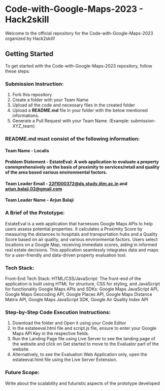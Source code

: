 # Code-with-Google-Maps-2023 - Hack2skill

Welcome to the official repository for the Code-with-Google-Maps-2023 organized by Hack2skill!

## Getting Started

To get started with the Code-with-Google-Maps-2023 repository, follow these steps:

### Submission Instruction:
  1. Fork this repository
  2. Create a folder with your Team Name
  3. Upload all the code and necessary files in the created folder
  4. Upload a **README.md** file in your folder with the below mentioned informations.
  5. Generate a Pull Request with your Team Name. (Example: submission-XYZ_team)

### README.md must consist of the following information:

#### Team Name - Localis
#### Problem Statement - EstateEval: A web application to evaluate a property commprehensively on the basis of proximity to services/retail and quality of the area based various environmental factors.
#### Team Leader Email - 22f1000372@ds.study.iitm.ac.in and arjun.balaji.02@gmail.com
#### Team Leader Name - Arjun Balaji

### A Brief of the Prototype:
 EstateEval is a web application that harnesses Google Maps APIs to help users assess potential properties. It calculates a Proximity Score by measuring the distances to hospitals and transportation hubs and a Quality Score based on air quality, and various environmental factors. Users select locations on a Google Map, receiving immediate scores, aiding in informed real estate decisions. This application seamlessly integrates data and maps for a user-friendly and data-driven property evaluation tool.
  
### Tech Stack: 
  Front-End Tech Stack: HTML/CSS/JavaScript: The front-end of the application is built using HTML for structure, CSS for styling, and JavaScript for functionality
  Google Maps APIs and SDKs: Google Maps JavaScript API, Google Maps Geocoding API, Google Places API, Google Maps Distance Matrix API, Google Maps JavaScript SDK, Google Air Quality Index API
   
### Step-by-Step Code Execution Instructions:
  1) Download the folder and Open it using your Code Editor
  2) In the estateeval.html file and script.js file, ensure to enter your Google Maps API Key in the respective fields.
  3) Run the Landing Page file using Live Server to see the landing page of the website and click on Get started to move to the Evaluator part of the website.
  4) Alternatively, to see the Evaluation Web Application only, open the estateeval.html file using the Live Server Extension.
  
### Future Scope:
   Write about the scalability and futuristic aspects of the prototype developed
